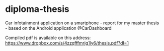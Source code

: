 # diploma-thesis
Car infotainment application on a smartphone - report for my master thesis - based on the Android application @CarDashboard

Compiled pdf is available on this address: https://www.dropbox.com/s/4zzqfffmrjq1ly6/thesis.pdf?dl=1
